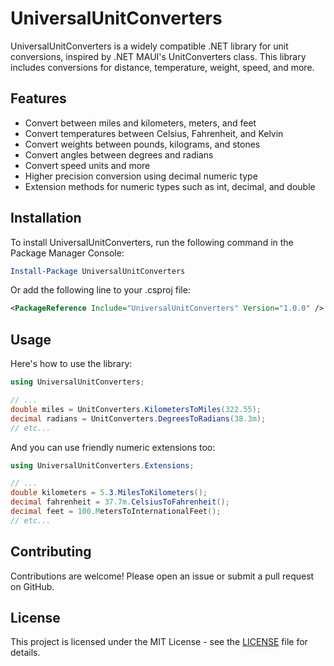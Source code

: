 # UniversalUnitConverters

UniversalUnitConverters is a widely compatible .NET library for unit conversions, inspired by .NET MAUI's UnitConverters class.
This library includes conversions for distance, temperature, weight, speed, and more.

## Features

- Convert between miles and kilometers, meters, and feet
- Convert temperatures between Celsius, Fahrenheit, and Kelvin
- Convert weights between pounds, kilograms, and stones
- Convert angles between degrees and radians
- Convert speed units and more
- Higher precision conversion using decimal numeric type
- Extension methods for numeric types such as int, decimal, and double

## Installation

To install UniversalUnitConverters, run the following command in the Package Manager Console:

```powershell
Install-Package UniversalUnitConverters
```
Or add the following line to your .csproj file:
```xml
<PackageReference Include="UniversalUnitConverters" Version="1.0.0" />
```

## Usage
Here's how to use the library:
```csharp
using UniversalUnitConverters;

// ...
double miles = UnitConverters.KilometersToMiles(322.55);
decimal radians = UnitConverters.DegreesToRadians(38.3m);
// etc...
```

And you can use friendly numeric extensions too:
```csharp
using UniversalUnitConverters.Extensions;

// ...
double kilometers = 5.3.MilesToKilometers();
decimal fahrenheit = 37.7m.CelsiusToFahrenheit();
decimal feet = 100.MetersToInternationalFeet();
// etc...
```

## Contributing
Contributions are welcome! Please open an issue or submit a pull request on GitHub.

## License
This project is licensed under the MIT License - see the [LICENSE](LICENSE) file for details.
